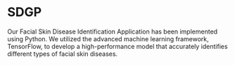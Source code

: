 # SDGP
Our Facial Skin Disease Identification Application has been implemented using Python. We utilized the advanced machine learning framework, TensorFlow, to develop a high-performance model that accurately identifies different types of facial skin diseases.
